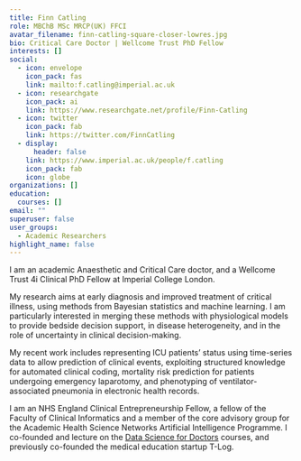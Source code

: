 ```yaml
---
title: Finn Catling
role: MBChB MSc MRCP(UK) FFCI
avatar_filename: finn-catling-square-closer-lowres.jpg
bio: Critical Care Doctor | Wellcome Trust PhD Fellow
interests: []
social:
  - icon: envelope
    icon_pack: fas
    link: mailto:f.catling@imperial.ac.uk
  - icon: researchgate
    icon_pack: ai
    link: https://www.researchgate.net/profile/Finn-Catling
  - icon: twitter
    icon_pack: fab
    link: https://twitter.com/FinnCatling
  - display:
      header: false
    link: https://www.imperial.ac.uk/people/f.catling
    icon_pack: fab
    icon: globe
organizations: []
education:
  courses: []
email: ""
superuser: false
user_groups:
  - Academic Researchers
highlight_name: false
---
```

I am an academic Anaesthetic and Critical Care doctor, and a Wellcome Trust 4i Clinical PhD Fellow at Imperial College London.

My research aims at early diagnosis and improved treatment of critical illness, using methods from Bayesian statistics and machine learning. I am particularly interested in merging these methods with physiological models to provide bedside decision support, in disease heterogeneity, and in the role of uncertainty in clinical decision-making.

My recent work includes representing ICU patients’ status using time-series data to allow prediction of clinical events, exploiting structured knowledge for automated clinical coding, mortality risk prediction for patients undergoing emergency laparotomy, and phenotyping of ventilator-associated pneumonia in electronic health records.

I am an NHS England Clinical Entrepreneurship Fellow, a fellow of the Faculty of Clinical Informatics and a member of the core advisory group for the Academic Health Science Networks Artificial Intelligence Programme. I co-founded and lecture on the [Data Science for Doctors](http://datascibc.org/) courses, and previously co-founded the medical education startup T-Log.